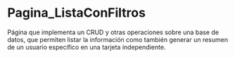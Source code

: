 # Pagina_ListaConFiltros
Página que implementa un CRUD y otras operaciones sobre una base de datos, que permiten listar la información como también generar un resumen de un usuario específico en una tarjeta independiente.
